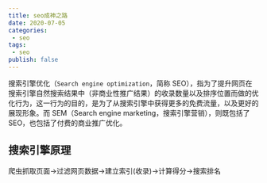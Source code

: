 ```yaml
---
title: seo成神之路
date: 2020-07-05
categories:
 - seo
tags:
 - seo
publish: false
---
```


搜索引擎优化（`Search engine optimization`，简称  SEO），指为了提升网页在搜索引擎自然搜索结果中（非商业性推广结果）的收录数量以及排序位置而做的优化行为，这一行为的目的，是为了从搜索引擎中获得更多的免费流量，以及更好的展现形象。而 SEM（Search engine marketing，搜索引擎营销），则既包括了 SEO，也包括了付费的商业推广优化。

## 搜索引擎原理

爬虫抓取页面->过滤网页数据->建立索引(收录)->计算得分->搜索排名